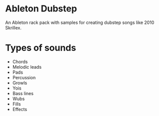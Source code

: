 # Ableton Dubstep
An Ableton rack pack with samples for creating dubstep songs like 2010 Skrillex.

# Types of sounds
- Chords
- Melodic leads
- Pads
- Percussion
- Growls
- Yois
- Bass lines
- Wubs
- Fills
- Effects